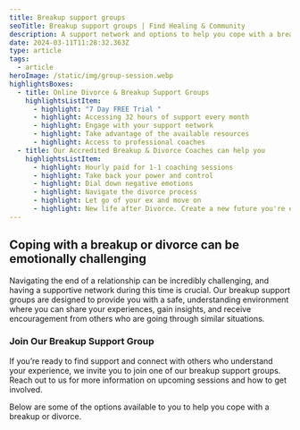 ```yaml
---
title: Breakup support groups
seoTitle: Breakup support groups | Find Healing & Community
description: A support network and options to help you cope with a breakup and divorce
date: 2024-03-11T11:28:32.363Z
type: article
tags:
  - article
heroImage: /static/img/group-session.webp
highlightsBoxes:
  - title: Online Divorce & Breakup Support Groups
    highlightsListItem:
      - highlight: "7 Day FREE Trial "
      - highlight: Accessing 32 hours of support every month
      - highlight: Engage with your support network
      - highlight: Take advantage of the available resources
      - highlight: Access to professional coaches
  - title: Our Accredited Breakup & Divorce Coaches can help you
    highlightsListItem:
      - highlight: Hourly paid for 1-1 coaching sessions
      - highlight: Take back your power and control
      - highlight: Dial down negative emotions
      - highlight: Navigate the divorce process
      - highlight: Let go of your ex and move on
      - highlight: New life after Divorce. Create a new future you're excited to live
---
```

## Coping with a breakup or divorce can be emotionally challenging

Navigating the end of a relationship can be incredibly challenging, and having a supportive network during this time is crucial. Our breakup support groups are designed to provide you with a safe, understanding environment where you can share your experiences, gain insights, and receive encouragement from others who are going through similar situations.

### Join Our Breakup Support Group

If you’re ready to find support and connect with others who understand your experience, we invite you to join one of our breakup support groups. Reach out to us for more information on upcoming sessions and how to get involved.

Below are some of the options available to you to help you cope with a breakup or divorce.
